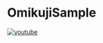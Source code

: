 # OmikujiSample

[![youtube](https://img.youtube.com/vi/WiE1vOgtIaU/0.jpg)](http://www.youtube.com/watch?v=WiE1vOgtIaU "OmikujiGameSample")